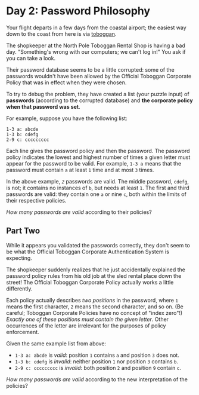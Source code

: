 # Day 2: Password Philosophy

Your flight departs in a few days from the coastal airport; the easiest way down to the coast from here is via [toboggan](https://en.wikipedia.org/wiki/Toboggan).

The shopkeeper at the North Pole Toboggan Rental Shop is having a bad day. "Something's wrong with our computers; we can't log in!" You ask if you can take a look.

Their password database seems to be a little corrupted: some of the passwords wouldn't have been allowed by the Official Toboggan Corporate Policy that was in effect when they were chosen.

To try to debug the problem, they have created a list (your puzzle input) of **passwords** (according to the corrupted database) and **the corporate policy when that password was set**.

For example, suppose you have the following list:

```text
1-3 a: abcde
1-3 b: cdefg
2-9 c: ccccccccc
```

Each line gives the password policy and then the password. The password policy indicates the lowest and highest number of times a given letter must appear for the password to be valid. For example, `1-3 a` means that the password must contain `a` at least `1` time and at most `3` times.

In the above example, _`2`_ passwords are valid. The middle password, `cdefg`, is not; it contains no instances of `b`, but needs at least `1`. The first and third passwords are valid: they contain one `a` or nine `c`, both within the limits of their respective policies.

_How many passwords are valid_ according to their policies?

## Part Two

While it appears you validated the passwords correctly, they don't seem to be what the Official Toboggan Corporate Authentication System is expecting.

The shopkeeper suddenly realizes that he just accidentally explained the password policy rules from his old job at the sled rental place down the street! The Official Toboggan Corporate Policy actually works a little differently.

Each policy actually describes _two positions_ in the password, where `1` means the first character, `2` means the second character, and so on. (Be careful; Toboggan Corporate Policies have no concept of "index zero"!) _Exactly one of these positions must contain the given letter_. Other occurrences of the letter are irrelevant for the purposes of policy enforcement.

Given the same example list from above:

* `1-3 a: abcde` is _valid_: position `1` contains `a` and position `3` does not.
* `1-3 b: cdefg` is _invalid_: neither position `1` nor position `3` contains `b`.
* `2-9 c: ccccccccc` is _invalid_: both position `2` and position `9` contain `c`.

_How many passwords are valid_ according to the new interpretation of the policies?
